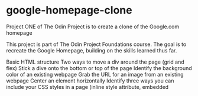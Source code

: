 # google-homepage-clone
Project ONE of The Odin Project is to create a clone of the Google.com homepage

This project is part of The Odin Project Foundations course. The goal is to recreate the Google Homepage, building on the skills learned thus far.  

Basic HTML structure Two ways to move a div around the page (grid and flex) Stick a dive onto the bottom or top of the page Identify the background color of an existing webpage Grab the URL for an image from an existing webpage Center an element horizontally Identify three ways you can include your CSS styles in a page (inline style attribute, embedded <style> element and external element) Understand how to use classes and ids to target CSS at specific elements on the page Build a very basic form (even if it doesn't "go" anywhere)  

Project date: February 2021  

Assignment Easy Version: Build the Google.com homepage (the simple one with just a search box).  

Inside your project folder, create your index.html file  

Tips: DON’T BE A PERFECTIONIST! You’re just trying to make it look like google.com, not actually function like it and it doesn’t have to be spaced exactly the same way to the pixel. Any dropdown menus or form submissions or hover-highlighting should be ignored.  

USE GOOGLE! You’ll probably run into roadblocks where you can’t figure out how to do something so do what all good devs do… Google it! Now is a good time to set up the live server extension in VSCode, if you haven’t already.  

If you’re frustrated with trying to get buttons or inputs to style the way you want (for instance, they seem to just not respond to any styles), look into the CSS property -webkit-appearance: none; or -moz-appearance if you’re using Firefox.  

Here’s a link to the Google Logo just in case they temporarily replace it with a Doodle!  

Here’s a cached page of the Google home page for reference in case the original logo is not there. https://web.archive.org/web/20191130234759if_/https://www.google.com/  

Start with just putting the main elements on the page (the logo image and search form), then get them placed horizontally. You can either download the Google logo or link directly to its URL on the web in your  tag.  

Next do the navbar across the top, first building the content and then trying to position it. Check out how to build a horizontal CSS navbar if you’re lost.  

Finally, put in the footer, which should be very similar to the top navbar.  

In general, do as much on your own as you can before relying on the developer tools (or viewing the page’s source code) to help you along.  

Push your project to GitHub using the instructions above! Then consider sharing your project with the community by submitting a link to your repository in the Solutions section below.  

Difficult Version (optional): Build the Google.com search results page You should be able to reuse much of your code from before if you started with that project. Again, don’t worry about links to nowhere and forms that won’t submit and hard coding the search results (which you’ll have to do of course), just focus on placement and order of items on the page.  

Note: All the classes and id’s and names of elements that you inspect on Google’s home page are nonsensical strings (like). This is because the code was Minified (see the Wikipedia entry here), which removes or shortens unnecessary characters and names to help the page load faster. The HTML (or JavaScript or CSS) file will be smaller but the browser can still read it just fine.  
